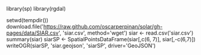 library(sp)
library(rgdal)

setwd(tempdir())
download.file('https://raw.github.com/oscarperpinan/solar/gh-pages/data/SIAR.csv', 'siar.csv', method='wget')
siar <- read.csv('siar.csv')
summary(siar)
siarSP <- SpatialPointsDataFrame(siar[,c(6, 7)], siar[,-c(6,7)])
writeOGR(siarSP, 'siar.geojson', 'siarSP', driver='GeoJSON')
